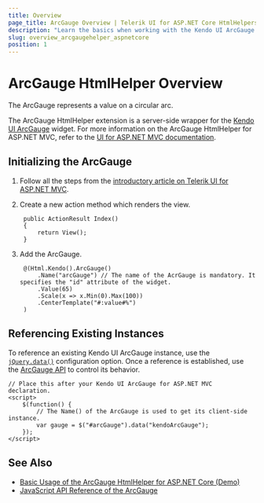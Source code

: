 ```yaml
---
title: Overview
page_title: ArcGauge Overview | Telerik UI for ASP.NET Core HtmlHelpers
description: "Learn the basics when working with the Kendo UI ArcGauge HtmlHelper for ASP.NET Core (MVC 6 or ASP.NET Core MVC)."
slug: overview_arcgaugehelper_aspnetcore
position: 1
---
```


# ArcGauge HtmlHelper Overview

The ArcGauge represents a value on a circular arc.

The ArcGauge HtmlHelper extension is a server-side wrapper for the [Kendo UI ArcGauge](http://docs.telerik.com/kendo-ui/api/javascript/dataviz/ui/arcgauge) widget. For more information on the ArcGauge HtmlHelper for ASP.NET MVC, refer to the [UI for ASP.NET MVC documentation](https://docs.telerik.com/aspnet-mvc/helpers/arcgauge/overview).

## Initializing the ArcGauge

1. Follow all the steps from the [introductory article on Telerik UI for ASP.NET MVC](https://docs.telerik.com/aspnet-core/introduction).
1. Create a new action method which renders the view.

        public ActionResult Index()
        {
            return View();
        }

1. Add the ArcGauge.

        @(Html.Kendo().ArcGauge()
            .Name("arcGauge") // The name of the AcrGauge is mandatory. It specifies the "id" attribute of the widget.
            .Value(65)
            .Scale(x => x.Min(0).Max(100))
            .CenterTemplate("#:value#%")
        )

## Referencing Existing Instances

To reference an existing Kendo UI ArcGauge instance, use the [`jQuery.data()`](http://api.jquery.com/jQuery.data/) configuration option. Once a reference is established, use the [ArcGauge API](http://docs.telerik.com/kendo-ui/api/javascript/dataviz/ui/arcgauge#methods) to control its behavior.

    // Place this after your Kendo UI ArcGauge for ASP.NET MVC declaration.
    <script>
        $(function() {
            // The Name() of the ArcGauge is used to get its client-side instance.
            var gauge = $("#arcGauge").data("kendoArcGauge");
        });
    </script>

## See Also

* [Basic Usage of the ArcGauge HtmlHelper for ASP.NET Core (Demo)](https://demos.telerik.com/aspnet-core/arc-gauge/index)
* [JavaScript API Reference of the ArcGauge](http://docs.telerik.com/kendo-ui/api/javascript/dataviz/ui/arcgauge)
